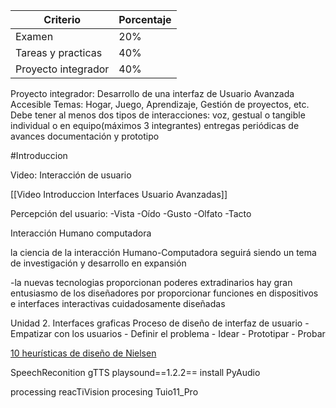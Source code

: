 | Criterio            | Porcentaje |
| ------------------- | ---------- |
| Examen              | 20%       |
| Tareas y practicas  | 40%      |
| Proyecto integrador | 40%     |

Proyecto integrador:
Desarrollo de una interfaz de Usuario Avanzada Accesible
Temas: Hogar, Juego, Aprendizaje, Gestión de proyectos, etc.
Debe tener al menos dos tipos de interacciones: voz, gestual o tangible
individual o en equipo(máximos 3 integrantes)
entregas periódicas de avances
documentación y prototipo

#Introduccion 

Video:
Interacción de usuario 

[[Video Introduccion Interfaces Usuario Avanzadas]]


Percepción del usuario:
	-Vista
	-Oído
	-Gusto
	-Olfato
	-Tacto

Interacción Humano computadora

la ciencia de la interacción Humano-Computadora seguirá siendo un tema de investigación y desarrollo en expansión

-la nuevas tecnologias proporcionan poderes extradinarios
hay gran entusiasmo de los diseñadores por proporcionar funciones en dispositivos e interfaces interactivas cuidadosamente diseñadas


Unidad 2.
Interfaces graficas
Proceso de diseño de interfaz de usuario
	- Empatizar con los usuarios
	- Definir el problema
	- Idear
	- Prototipar
	- Probar

[10 heurísticas de diseño de Nielsen](https://www.nngroup.com/articles/ten-usability-heuristics)


SpeechReconition
gTTS
playsound==1.2.2==
install PyAudio




processing
reacTiVision procesing Tuio11_Pro